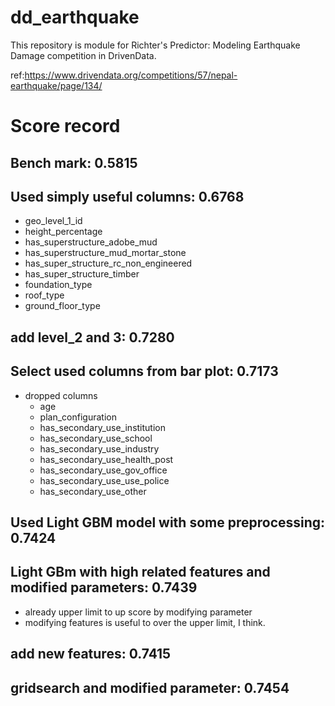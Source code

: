 # dd_earthquake
This repository is module for Richter's Predictor: Modeling Earthquake Damage competition in DrivenData.

ref:https://www.drivendata.org/competitions/57/nepal-earthquake/page/134/
# Score record
## Bench mark: 0.5815
## Used simply useful columns: 0.6768
- geo_level_1_id
- height_percentage
- has_superstructure_adobe_mud
- has_superstructure_mud_mortar_stone
- has_super_structure_rc_non_engineered
- has_super_structure_timber
- foundation_type
- roof_type
- ground_floor_type
## add level_2 and 3: 0.7280
## Select used columns from bar plot: 0.7173
- dropped columns
  - age
  - plan_configuration
  - has_secondary_use_institution
  - has_secondary_use_school
  - has_secondary_use_industry
  - has_secondary_use_health_post
  - has_secondary_use_gov_office
  - has_secondary_use_use_police
  - has_secondary_use_other
  
## Used Light GBM model with some preprocessing: 0.7424
## Light GBm with high related features and modified parameters: 0.7439
- already upper limit to up score by modifying parameter
- modifying features is useful to over the upper limit, I think.
## add new features: 0.7415
## gridsearch and  modified parameter: 0.7454